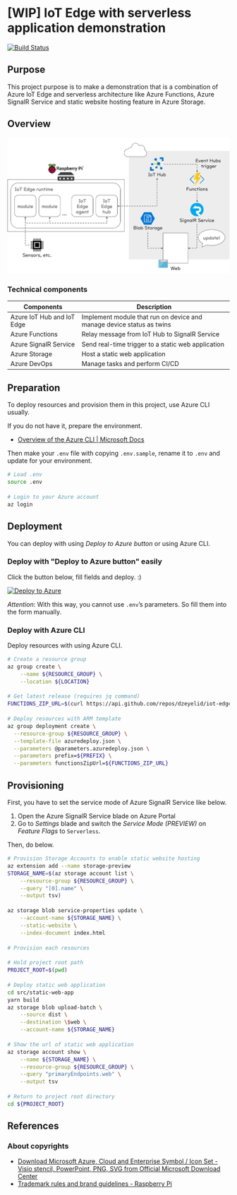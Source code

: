 # [WIP] IoT Edge with serverless application demonstration

[![Build Status](https://dev.azure.com/nico-playground/iot-edge-with-serverless-demo/_apis/build/status/dzeyelid.iot-edge-with-serverless-demo?branchName=master)](https://dev.azure.com/nico-playground/iot-edge-with-serverless-demo/_build/latest?definitionId=3&branchName=master)

## Purpose

This project purpose is to make a demonstration that is a combination of Azure IoT Edge and serverless architecture like Azure Functions, Azure SignalR Service and static website hosting feature in Azure Storage.

## Overview

![Overall design figure](./docs/images/20190126_watch-iot-edge-online_design-overall.png)

### Technical components

| Components | Description |
|------------|-------------|
| Azure IoT Hub and IoT Edge | Implement module that run on device and manage device status as twins |
| Azure Functions | Relay message from IoT Hub to SignalR Service |
| Azure SignalR Service | Send real-time trigger to a static web application |
| Azure Storage | Host a static web application |
| Azure DevOps | Manage tasks and perform CI/CD |

## Preparation

To deploy resources and provision them in this project, use Azure CLI usually.

If you do not have it, prepare the environment.

- [Overview of the Azure CLI \| Microsoft Docs](https://docs.microsoft.com/en-us/cli/azure/?view=azure-cli-latest)

Then make your `.env` file with copying `.env.sample`, rename it to `.env` and update for your environment.

```bash
# Load .env
source .env

# Login to your Azure account
az login
```

## Deployment

You can deploy with using _Deploy to Azure button_ or using Azure CLI.

### Deploy with "Deploy to Azure button" easily

Click the button below, fill fields and deploy. :)

[![Deploy to Azure](https://azuredeploy.net/deploybutton.svg)](https://deploy.azure.com/?repository=https://github.com/dzeyelid/iot-edge-with-serverless-demo?ptmpl=parameters.azuredeploy.json)

_Attention_: With this way, you cannot use `.env`’s parameters. So fill them into the form manually.

### Deploy with Azure CLI

Deploy resources with using Azure CLI.

```bash
# Create a resource group
az group create \
    --name ${RESOURCE_GROUP} \
    --location ${LOCATION}

# Get latest release (requires jq command)
FUNCTIONS_ZIP_URL=$(curl https://api.github.com/repos/dzeyelid/iot-edge-with-serverless-demo/releases/latest | jq -r '.assets[0].browser_download_url')

# Deploy resources with ARM template
az group deployment create \
  --resource-group ${RESOURCE_GROUP} \
  --template-file azuredeploy.json \
  --parameters @parameters.azuredeploy.json \
  --parameters prefix=${PREFIX} \
  --parameters functionsZipUrl=${FUNCTIONS_ZIP_URL}
```

## Provisioning

First, you have to set the service mode of Azure SignalR Service like below.

1. Open the Azure SignalR Service blade on Azure Portal
1. Go to _Settings_ blade and switch the _Service Mode (PREVIEW)_ on _Feature Flags_ to `Serverless`.

Then, do below.

```bash
# Provision Storage Accounts to enable static website hosting
az extension add --name storage-preview
STORAGE_NAME=$(az storage account list \
    --resource-group ${RESOURCE_GROUP} \
    --query "[0].name" \
    --output tsv)

az storage blob service-properties update \
    --account-name ${STORAGE_NAME} \
    --static-website \
    --index-document index.html

# Provision each resources

# Hold project root path
PROJECT_ROOT=$(pwd)

# Deploy static web application
cd src/static-web-app
yarn build
az storage blob upload-batch \
    --source dist \
    --destination \$web \
    --account-name ${STORAGE_NAME}

# Show the url of static web application
az storage account show \
    --name ${STORAGE_NAME} \
    --resource-group ${RESOURCE_GROUP} \
    --query "primaryEndpoints.web" \
    --output tsv

# Return to project root directory
cd ${PROJECT_ROOT}
```

## References

### About copyrights

- [Download Microsoft Azure, Cloud and Enterprise Symbol / Icon Set - Visio stencil, PowerPoint, PNG, SVG from Official Microsoft Download Center](https://www.microsoft.com/en-us/download/details.aspx?id=41937)
- [Trademark rules and brand guidelines - Raspberry Pi](https://www.raspberrypi.org/trademark-rules/)